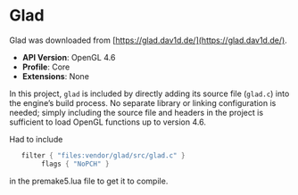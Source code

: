 # Glad

Glad was downloaded from [https://glad.dav1d.de/](https://glad.dav1d.de/).

- **API Version**: OpenGL 4.6
- **Profile**: Core
- **Extensions**: None

In this project, `glad` is included by directly adding its source file (`glad.c`) into the engine’s build process. No separate library or linking configuration is needed; simply including the source file and headers in the project is sufficient to load OpenGL functions up to version 4.6.


Had to include

```lua
   filter { "files:vendor/glad/src/glad.c" }
        flags { "NoPCH" }
```

in the premake5.lua file to get it to compile.